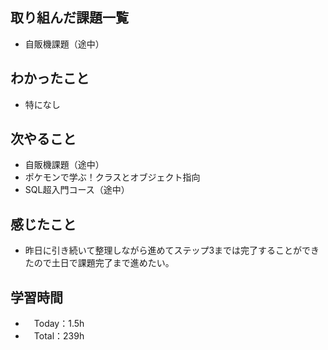 ## 取り組んだ課題一覧
- 自販機課題（途中）

## わかったこと
- 特になし

## 次やること
- 自販機課題（途中）
- ポケモンで学ぶ！クラスとオブジェクト指向
- SQL超入門コース（途中）

## 感じたこと
- 昨日に引き続いて整理しながら進めてステップ3までは完了することができたので土日で課題完了まで進めたい。

## 学習時間
- 　Today：1.5h
- 　Total：239h